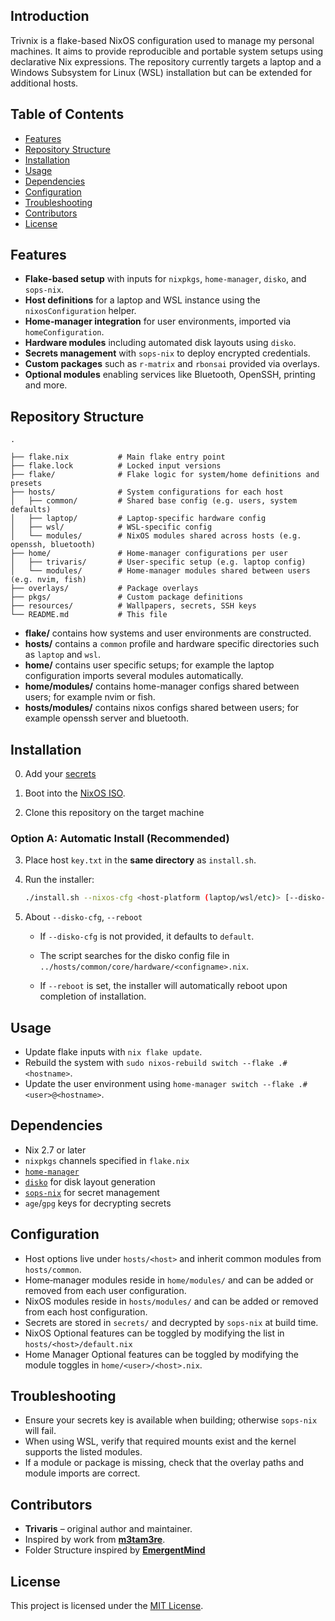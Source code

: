 ## Introduction

Trivnix is a flake-based NixOS configuration used to manage my personal machines. It aims to provide reproducible and portable system setups using declarative Nix expressions. The repository currently targets a laptop and a Windows Subsystem for Linux (WSL) installation but can be extended for additional hosts.

## Table of Contents
- [Features](#features)
- [Repository Structure](#repository-structure)
- [Installation](#installation)
- [Usage](#usage)
- [Dependencies](#dependencies)
- [Configuration](#configuration)
- [Troubleshooting](#troubleshooting)
- [Contributors](#contributors)
- [License](#license)

## Features
- **Flake-based setup** with inputs for `nixpkgs`, `home-manager`, `disko`, and `sops-nix`.
- **Host definitions** for a laptop and WSL instance using the `nixosConfiguration` helper.
- **Home‑manager integration** for user environments, imported via `homeConfiguration`.
- **Hardware modules** including automated disk layouts using `disko`.
- **Secrets management** with `sops-nix` to deploy encrypted credentials.
- **Custom packages** such as `r-matrix` and `rbonsai` provided via overlays.
- **Optional modules** enabling services like Bluetooth, OpenSSH, printing and more.

## Repository Structure
```
.

├── flake.nix           # Main flake entry point
├── flake.lock          # Locked input versions
├── flake/              # Flake logic for system/home definitions and presets
├── hosts/              # System configurations for each host
│   ├── common/         # Shared base config (e.g. users, system defaults)
│   ├── laptop/         # Laptop-specific hardware config
│   ├── wsl/            # WSL-specific config
│   └── modules/        # NixOS modules shared across hosts (e.g. openssh, bluetooth)
├── home/               # Home-manager configurations per user
│   ├── trivaris/       # User-specific setup (e.g. laptop config)
│   └── modules/        # Home-manager modules shared between users (e.g. nvim, fish)
├── overlays/           # Package overlays
├── pkgs/               # Custom package definitions
├── resources/          # Wallpapers, secrets, SSH keys
└── README.md           # This file

```

- **flake/** contains how systems and user environments are constructed.
- **hosts/** contains a `common` profile and hardware specific directories such as `laptop` and `wsl`.
- **home/** contains user specific setups; for example the laptop configuration imports several modules automatically.
- **home/modules/** contains home-manager configs shared between users; for example nvim or fish.
- **hosts/modules/** contains nixos configs shared between users; for example openssh server and bluetooth.

## Installation
0. Add your [secrets](./secrets/SECRETS.md)

1. Boot into the [NixOS ISO](https://nixos.org/download.html).

2. Clone this repository on the target machine

### Option A: Automatic Install (Recommended)
3. Place host `key.txt` in the **same directory** as `install.sh`.

4. Run the installer:

   ```bash
   ./install.sh --nixos-cfg <host-platform (laptop/wsl/etc)> [--disko-cfg <configname>] [--reboot]
   ```
5. About `--disko-cfg`, `--reboot`
    - If `--disko-cfg` is not provided, it defaults to `default`.

    - The script searches for the disko config file in `../hosts/common/core/hardware/<configname>.nix`.

    - If `--reboot` is set, the installer will automatically reboot upon completion of installation.

## Usage
- Update flake inputs with `nix flake update`.
- Rebuild the system with `sudo nixos-rebuild switch --flake .#<hostname>`.
- Update the user environment using `home-manager switch --flake .#<user>@<hostname>`.

## Dependencies
- Nix 2.7 or later
- `nixpkgs` channels specified in `flake.nix`
- [`home-manager`](https://github.com/nix-community/home-manager)
- [`disko`](https://github.com/nix-community/disko) for disk layout generation
- [`sops-nix`](https://github.com/Mic92/sops-nix) for secret management
- `age`/`gpg` keys for decrypting secrets

## Configuration
- Host options live under `hosts/<host>` and inherit common modules from `hosts/common`.
- Home‑manager modules reside in `home/modules/` and can be added or removed from each user configuration.
- NixOS modules reside in `hosts/modules/` and can be added or removed from each host configuration.
- Secrets are stored in `secrets/` and decrypted by `sops-nix` at build time.
- NixOS Optional features can be toggled by modifying the list in `hosts/<host>/default.nix`
- Home Manager Optional features can be toggled by modifying the module toggles in `home/<user>/<host>.nix`.

## Troubleshooting
- Ensure your secrets key is available when building; otherwise `sops-nix` will fail.
- When using WSL, verify that required mounts exist and the kernel supports the listed modules.
- If a module or package is missing, check that the overlay paths and module imports are correct.

## Contributors
- **Trivaris** – original author and maintainer.
- Inspired by work from [**m3tam3re**](https://www.youtube.com/watch?v=43VvFgPsPtY&list=PLCQqUlIAw2cCuc3gRV9jIBGHeekVyBUnC).
- Folder Structure inspired by [**EmergentMind**](https://github.com/EmergentMind/nix-config)

## License

This project is licensed under the [MIT License](./LICENSE).